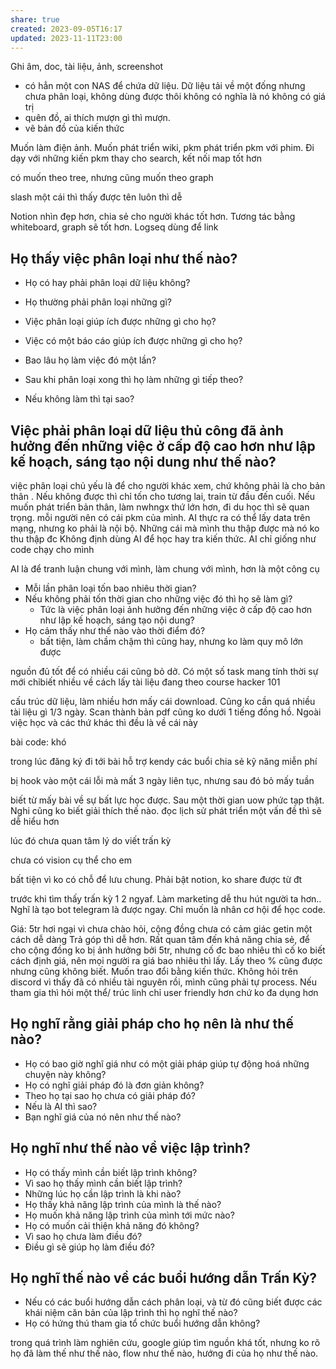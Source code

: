 ```yaml
---
share: true
created: 2023-09-05T16:17
updated: 2023-11-11T23:00
---
```



Ghi âm, doc, tài liệu, ảnh, screenshot
- có hẳn một con NAS để chứa dữ liệu. Dữ liệu tải về một đống nhưng chưa phân loại, không dùng được thôi không có nghĩa là nó không có giá trị
- quên đồ, ai thích mượn gì thì mượn. 
- vẽ bản đồ của kiến thức 

Muốn làm điện ảnh. 
Muốn phát triển wiki, pkm
phát triển pkm với phim. Đi dạy với những kiến 
pkm thay cho search, kết nối map tốt hơn

có muốn theo tree, nhưng cũng muốn theo graph

slash một cái thì thấy được tên luôn thì dễ

Notion nhìn đẹp hơn, chia sẻ cho người khác tốt hơn. Tương tác bằng whiteboard, graph sẽ tốt hơn. Logseq dùng để link
## Họ thấy việc phân loại như thế nào?
- Họ có hay phải phân loại dữ liệu không?

- Họ thường phải phân loại những gì?
- Việc phân loại giúp ích được những gì cho họ?
- Việc có một báo cáo giúp ích được những gì cho họ?
- Bao lâu họ làm việc đó một lần?
- Sau khi phân loại xong thì họ làm những gì tiếp theo?
- Nếu không làm thì tại sao?
## Việc phải phân loại dữ liệu thủ công đã ảnh hưởng đến những việc ở cấp độ cao hơn như lập kế hoạch, sáng tạo nội dung như thế nào?
việc phân loại chủ yếu là để cho người khác xem, chứ không phải là cho bản thân . Nếu không được thì chỉ tốn cho tương lai, train từ đầu đến cuối. Nếu muốn phát triển bản thân, làm nwhngx thứ lớn hơn, đi du học thì sẽ quan trọng.
mỗi người nên có cái pkm của mình. AI thực ra có thể lấy data trên mạng, nhưng ko phải là nội bộ. Những cái mà mình thu thập được mà nó ko thu thập đc
Không định dùng AI để học hay tra kiến thức. AI chỉ giống như code chạy cho mình

AI là để tranh luận chung với mình, làm chung với mình, hơn là một công cụ

- Mỗi lần phân loại tốn bao nhiêu thời gian?
- Nếu không phải tốn thời gian cho những việc đó thì họ sẽ làm gì?
	- Tức là việc phân loại ảnh hưởng đến những việc ở cấp độ cao hơn như lập kế hoạch, sáng tạo nội dung?
- Họ cảm thấy như thế nào vào thời điểm đó?
	- bất tiện, làm chầm chậm thì cũng hay, nhưng ko làm quy mô lớn được

nguồn đủ tốt để 
có nhiều cái cũng bỏ dở. Có một số task mang tính thời sự 
mới chỉbiết nhiều về cách lấy tài liệu
đang theo course hacker 101

cấu trúc dữ liệu, làm nhiều hơn mấy cái download. Cũng ko cần quá nhiều tài liệu gì
1/3 ngày. Scan thành bản pdf cũng ko dưới 1 tiếng đồng hồ. Ngoài việc học và các thứ khác thì đều là về cái này

bài code: khó 

trong lúc đăng ký
đi tới bài hỗ trợ kendy
các buổi chia sẻ kỹ năng miễn phí

bị hook vào một cái lỗi mà mất 3 ngày liên tục, nhưng sau đó bỏ mấy tuần

biết từ mấy bài về sự bất lực học được. Sau một thời gian
uow phức tạp thật. Nghi cũng ko biết giải thích thế nào.
đọc lịch sử phát triển một vấn đề thì sẽ dễ hiểu hơn

lúc đó chưa quan tâm lý do viết trấn kỳ

chưa có vision cụ thể cho em

bất tiện vì ko có chỗ để lưu chung. Phải bật notion, ko share được từ đt

trước khi tìm thấy trấn kỳ 1 2 ngyaf. Làm marketing dễ thu hút người ta hơn.. Nghĩ là tạo bot telegram là được ngay. Chỉ muốn là nhân cơ hội để học code. 

Giá: 5tr
hơi ngại vì chưa chào hỏi, cộng đồng chưa có cảm giác getin một cách dễ dàng
Trả góp thì dễ hơn. Rất quan tâm đến khả năng chia sẻ, để cho cộng đồng
ko bị ảnh hưởng bởi 5tr, nhưng cố đc bao nhiêu thì cố
ko biết cách định giá, nên mọi người ra giá bao nhiêu thì lấy. Lấy theo % cũng được nhưng cũng không biết. Muốn trao đổi bằng kiến thức.
Không hỏi trên discord vì thấy đã có nhiều tài nguyên rồi, mình cũng phải tự process. Nếu tham gia thì hỏi một thể/
trúc linh chỉ user friendly hơn chứ ko đa dụng hơn

## Họ nghĩ rằng giải pháp cho họ nên là như thế nào?
- Họ có bao giờ nghĩ giá như có một giải pháp giúp tự động hoá những chuyện này không?
- Họ có nghĩ giải pháp đó là đơn giản không?
- Theo họ tại sao họ chưa có giải pháp đó?
- Nếu là AI thì sao?
- Bạn nghĩ giá của nó nên như thế nào?

## Họ nghĩ như thế nào về việc lập trình?
- Họ có thấy mình cần biết lập trình không?
- Vì sao họ thấy mình cần biết lập trình?
- Những lúc họ cần lập trình là khi nào?
- Họ thấy khả năng lập trình của mình là thế nào?
- Họ muốn khả năng lập trình của mình tới mức nào?
- Họ có muốn cải thiện khả năng đó không?
- Vì sao họ chưa làm điều đó?
- Điều gì sẽ giúp họ làm điều đó?

## Họ nghĩ thế nào về các buổi hướng dẫn Trấn Kỳ?
- Nếu có các buổi hướng dẫn cách phân loại, và từ đó cũng biết được các khái niệm căn bản của lập trình thì họ nghĩ thế nào?
- Họ có hứng thú tham gia tổ chức buổi hướng dẫn không?




trong quá trình làm nghiên cứu, google giúp tìm nguồn khá tốt, nhưng ko rõ họ đã làm thế như thế nào, flow như thế nào, hướng đi của họ như thế nào. 


